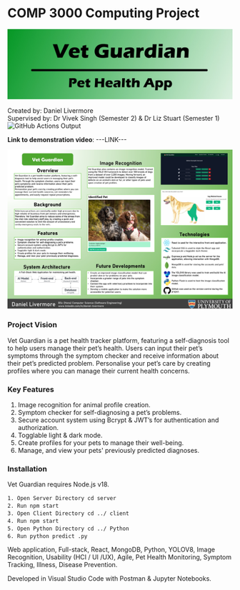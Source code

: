 # COMP 3000 Computing Project
![Thumbnail](ReadmeImage(2).jpg) <br>

Created by: Daniel Livermore <br>
Supervised by: Dr Vivek Singh (Semester 2) & Dr Liz Stuart (Semester 1) <br>
![GitHub Actions Output](https://github.com/Dan-Livermore/COMP3000DanLivermore/actions/workflows/Tests.yml/badge.svg) <br>

**Link to demonstration video**: ---LINK--- <br>

![Poster](ReadmeImage(1).jpg) <br>

### Project Vision
Vet Guardian is a pet health tracker platform, featuring a self-diagnosis tool to help users manage their pet’s health. Users can input their pet’s symptoms through the symptom checker and receive information about their pet’s predicted problem. Personalise your pet’s care by creating profiles where you can manage their current health concerns.

### Key Features
1. Image recognition for animal profile creation.
2. Symptom checker for self-diagnosing a pet’s problems.
3. Secure account system using Bcrypt & JWT’s for authentication and authorization. 
4. Togglable light & dark mode.
5. Create profiles for your pets to manage their well-being.
6. Manage, and view your pets' previously predicted diagnoses.

### Installation
Vet Guardian requires Node.js v18.

```sh
1. Open Server Directory cd server
2. Run npm start
3. Open Client Directory cd ../ client
4. Run npm start 
5. Open Python Directory cd ../ Python
6. Run python predict .py
```

Web application, Full-stack, React, MongoDB, Python, YOLOV8, Image Recognition, Usability (HCI / UI /UX), Agile, Pet Health Monitoring, Symptom Tracking, Illness, Disease Prevention.

Developed in Visual Studio Code with Postman & Jupyter Notebooks.